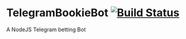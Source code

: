 # TelegramBookieBot [![Build Status](https://travis-ci.org/larshisken/TelegramBookieBot.svg?branch=master)](https://travis-ci.org/larshisken/TelegramBookieBot)
A NodeJS Telegram betting Bot
